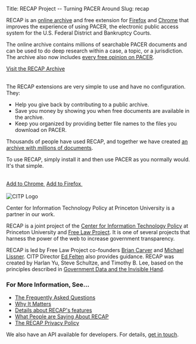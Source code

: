 Title: RECAP Project -- Turning PACER Around
Slug: recap

<p class="lead">RECAP is an <a href="https://www.courtlistener.com/recap/">online archive</a> and free extension for <a href="https://addons.mozilla.org/en-US/firefox/addon/recap-195534/">Firefox</a> and <a href="https://chrome.google.com/webstore/detail/recap/oiillickanjlaeghobeeknbddaonmjnc">Chrome</a> that improves the experience of using PACER, the electronic public access system for the U.S. Federal District and Bankruptcy Courts.</p>

The online archive contains millions of searchable PACER documents and can be used to do deep research within a case, a topic, or a jurisdiction. The archive also now includes [every free opinion on PACER][free].

<div class="text-center">
<a href="https://www.courtlistener.com/recap/" class="btn btn-primary btn-lg">Visit the RECAP Archive</a>
</div>
<br>

The RECAP extensions are very simple to use and have no configuration. They:

 - Help you give back by contributing to a public archive.
 - Save you money by showing you when free documents are available in the archive.
 - Keep you organized by providing better file names to the files you download on PACER.

Thousands of people have used RECAP, and together we have created <a href="https://www.courtlistener.com/recap/">an archive with millions of documents</a>.

To use RECAP, simply install it and then use PACER as you normally would. It's that simple.

<br>
<div class="text-center">
<a href="https://chrome.google.com/webstore/detail/recap/oiillickanjlaeghobeeknbddaonmjnc" class="btn btn-primary btn-lg">Add to Chrome&nbsp;<i class="fa fa-chrome"></i></a>
<a href="https://addons.mozilla.org/en-US/firefox/addon/recap-195534/" class="btn btn-primary btn-lg">Add to Firefox&nbsp;<i class="fa fa-firefox"></i></a>
</div>
<br>


<div class="right-image">
    <img src="{filename}/images/recap/citp-logo-initials.png"
         alt="CITP Logo"
         class="img-responsive">
    <p class="caption">Center for Information Technology Policy at Princeton University is a partner in our work.</p>
</div>

RECAP is a joint project of the <a href="https://citp.princeton.edu/">Center for Information Technology Policy</a> at Princeton University and <a href="/">Free Law Project</a>. It is one of several projects that harness the power of the web to increase government transparency.</p>

RECAP is led by Free Law Project co-founders [Brian Carver](http://www.ischool.berkeley.edu/people/faculty/briancarver) and [Michael Lissner](http://michaeljaylissner.com/). CITP Director [Ed Felten](http://www.cs.princeton.edu/~felten/) also provides guidance. RECAP was created by Harlan Yu, Steve Schultze, and Timothy B. Lee, based on the principles described in [Government Data and the Invisible Hand](http://papers.ssrn.com/sol3/papers.cfm?abstract_id=1138083).

### For More Information, See&hellip;

 - [The Frequently Asked Questions][faq]
 - [Why It Matters][wim]
 - [Details about RECAP's features][f]
 - [What People are Saying About RECAP][say]
 - [The RECAP Privacy Policy][privacy]

We also have an API available for developers. For details, [get in touch][c].

[faq]: {filename}/pages/recap/faq.md
[wim]: {filename}/why-it-matters.md
[f]: {filename}/pages/recap/features.md
[say]: {filename}/pages/recap/what-people-are-saying.md
[privacy]: {filename}/pages/recap/privacy.md
[c]: {filename}/pages/contact.md
[free]: {filename}/we-have-all-free-pacer.md
